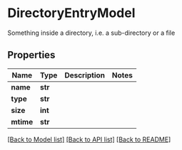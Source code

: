 # DirectoryEntryModel

Something inside a directory, i.e. a sub-directory or a file

## Properties
Name | Type | Description | Notes
------------ | ------------- | ------------- | -------------
**name** | **str** |  | 
**type** | **str** |  | 
**size** | **int** |  | 
**mtime** | **str** |  | 

[[Back to Model list]](../README.md#documentation-for-models) [[Back to API list]](../README.md#documentation-for-api-endpoints) [[Back to README]](../README.md)



